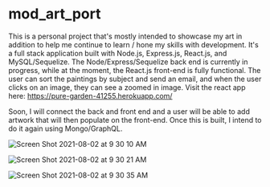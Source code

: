 # mod_art_port
This is a personal project that's mostly intended to showcase my art in addition to help me continue to learn / hone my skills with development. 
It's a full stack application built with Node.js, Express.js, React.js, and MySQL/Sequelize. The Node/Express/Sequelize back end is currently in progress, while at the moment, 
the React.js front-end is fully functional. The user can sort the paintings by subject and send an email, and when the user clicks on an image, they can see a zoomed in image. Visit the react app here: https://pure-garden-41255.herokuapp.com/

Soon, I will connect the back and front end and a user will be able to add artwork that will then populate on the front-end. 
Once this is built, I intend to do it again using Mongo/GraphQL. 

![Screen Shot 2021-08-02 at 9 30 10 AM](https://user-images.githubusercontent.com/30880308/127894804-76a4a928-3200-4b24-a8aa-29180c7a2a92.png)

![Screen Shot 2021-08-02 at 9 30 21 AM](https://user-images.githubusercontent.com/30880308/127894863-b2a540e1-9453-454f-953e-d07a74708fea.png)

![Screen Shot 2021-08-02 at 9 30 35 AM](https://user-images.githubusercontent.com/30880308/127894916-fc140d8f-a010-4342-bccb-744388dc6e7e.png)
